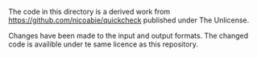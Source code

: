 The code in this directory is a derived work from https://github.com/nicoabie/quickcheck published under The Unlicense.

Changes have been made to the input and output formats. The changed code is availible under te same licence as this repository.



